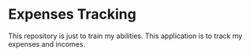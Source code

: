 # Expenses Tracking

This repository is just to train my abilities. This application is to track my expenses and incomes.